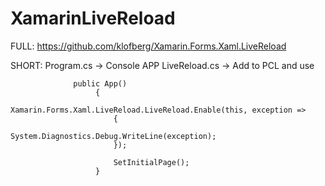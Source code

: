 # XamarinLiveReload

FULL: https://github.com/klofberg/Xamarin.Forms.Xaml.LiveReload


SHORT:
Program.cs -> Console APP
LiveReload.cs -> Add to PCL and use


                  public App()
                       {
                           Xamarin.Forms.Xaml.LiveReload.LiveReload.Enable(this, exception =>
                           {
                               System.Diagnostics.Debug.WriteLine(exception);
                           });

                           SetInitialPage();
                       }
